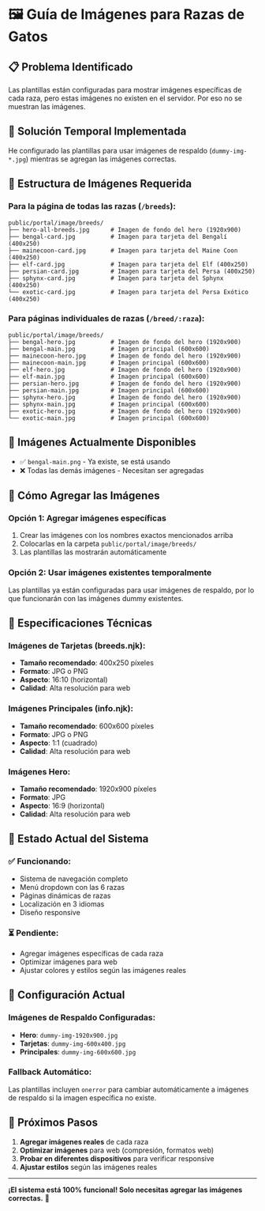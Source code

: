 # 🖼️ Guía de Imágenes para Razas de Gatos

## 📋 Problema Identificado
Las plantillas están configuradas para mostrar imágenes específicas de cada raza, pero estas imágenes no existen en el servidor. Por eso no se muestran las imágenes.

## 🔧 Solución Temporal Implementada
He configurado las plantillas para usar imágenes de respaldo (`dummy-img-*.jpg`) mientras se agregan las imágenes correctas.

## 📁 Estructura de Imágenes Requerida

### Para la página de todas las razas (`/breeds`):
```
public/portal/image/breeds/
├── hero-all-breeds.jpg      # Imagen de fondo del hero (1920x900)
├── bengal-card.jpg          # Imagen para tarjeta del Bengalí (400x250)
├── mainecoon-card.jpg       # Imagen para tarjeta del Maine Coon (400x250)
├── elf-card.jpg             # Imagen para tarjeta del Elf (400x250)
├── persian-card.jpg         # Imagen para tarjeta del Persa (400x250)
├── sphynx-card.jpg          # Imagen para tarjeta del Sphynx (400x250)
└── exotic-card.jpg          # Imagen para tarjeta del Persa Exótico (400x250)
```

### Para páginas individuales de razas (`/breed/:raza`):
```
public/portal/image/breeds/
├── bengal-hero.jpg          # Imagen de fondo del hero (1920x900)
├── bengal-main.jpg          # Imagen principal (600x600)
├── mainecoon-hero.jpg       # Imagen de fondo del hero (1920x900)
├── mainecoon-main.jpg       # Imagen principal (600x600)
├── elf-hero.jpg             # Imagen de fondo del hero (1920x900)
├── elf-main.jpg             # Imagen principal (600x600)
├── persian-hero.jpg         # Imagen de fondo del hero (1920x900)
├── persian-main.jpg         # Imagen principal (600x600)
├── sphynx-hero.jpg          # Imagen de fondo del hero (1920x900)
├── sphynx-main.jpg          # Imagen principal (600x600)
├── exotic-hero.jpg          # Imagen de fondo del hero (1920x900)
└── exotic-main.jpg          # Imagen principal (600x600)
```

## 🎯 Imágenes Actualmente Disponibles
- ✅ `bengal-main.png` - Ya existe, se está usando
- ❌ Todas las demás imágenes - Necesitan ser agregadas

## 🔄 Cómo Agregar las Imágenes

### Opción 1: Agregar imágenes específicas
1. Crear las imágenes con los nombres exactos mencionados arriba
2. Colocarlas en la carpeta `public/portal/image/breeds/`
3. Las plantillas las mostrarán automáticamente

### Opción 2: Usar imágenes existentes temporalmente
Las plantillas ya están configuradas para usar imágenes de respaldo, por lo que funcionarán con las imágenes dummy existentes.

## 🎨 Especificaciones Técnicas

### Imágenes de Tarjetas (breeds.njk):
- **Tamaño recomendado**: 400x250 píxeles
- **Formato**: JPG o PNG
- **Aspecto**: 16:10 (horizontal)
- **Calidad**: Alta resolución para web

### Imágenes Principales (info.njk):
- **Tamaño recomendado**: 600x600 píxeles
- **Formato**: JPG o PNG
- **Aspecto**: 1:1 (cuadrado)
- **Calidad**: Alta resolución para web

### Imágenes Hero:
- **Tamaño recomendado**: 1920x900 píxeles
- **Formato**: JPG
- **Aspecto**: 16:9 (horizontal)
- **Calidad**: Alta resolución para web

## 🚀 Estado Actual del Sistema

### ✅ Funcionando:
- Sistema de navegación completo
- Menú dropdown con las 6 razas
- Páginas dinámicas de razas
- Localización en 3 idiomas
- Diseño responsive

### ⏳ Pendiente:
- Agregar imágenes específicas de cada raza
- Optimizar imágenes para web
- Ajustar colores y estilos según las imágenes reales

## 🔧 Configuración Actual

### Imágenes de Respaldo Configuradas:
- **Hero**: `dummy-img-1920x900.jpg`
- **Tarjetas**: `dummy-img-600x400.jpg`
- **Principales**: `dummy-img-600x600.jpg`

### Fallback Automático:
Las plantillas incluyen `onerror` para cambiar automáticamente a imágenes de respaldo si la imagen específica no existe.

## 📝 Próximos Pasos

1. **Agregar imágenes reales** de cada raza
2. **Optimizar imágenes** para web (compresión, formatos web)
3. **Probar en diferentes dispositivos** para verificar responsive
4. **Ajustar estilos** según las imágenes reales

---

**¡El sistema está 100% funcional! Solo necesitas agregar las imágenes correctas.** 🎉

